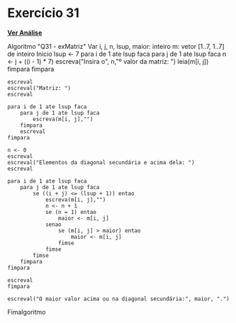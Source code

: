 # Exercício 31

[**Ver Análise**](Analise31.md)

Algoritmo "Q31 - exMatriz"
Var
    i, j, n, lsup, maior: inteiro
    m: vetor [1..7, 1..7] de inteiro
Inicio
    lsup <- 7
    para i de 1 ate lsup faca
        para j de 1 ate lsup faca
            n <- j + ((i - 1) * 7)
            escreva("Insira o", n,"º valor da matriz: ")
            leia(m[i, j])
        fimpara
    fimpara
    
    escreval
    escreval("Matriz: ")
    escreval
    
    para i de 1 ate lsup faca
        para j de 1 ate lsup faca
            escreva(m[i, j],"")
        fimpara
        escreval
    fimpara
    
    n <- 0
    escreval
    escreval("Elementos da diagonal secundária e acima dela: ")
    escreval
    
    para i de 1 ate lsup faca
        para j de 1 ate lsup faca
            se ((i + j) <= (lsup + 1)) entao
                escreva(m[i, j],"")
                n <- n + 1
                se (n = 1) entao
                    maior <- m[i, j]
                senao
                    se (m[i, j] > maior) entao
                        maior <- m[i, j]
                    fimse
                fimse
            fimse
        fimpara
    fimpara
    
    escreval
    fimpara
    
    escreval("O maior valor acima ou na diagonal secundária:", maior, ".")
Fimalgoritmo
